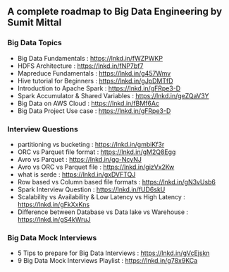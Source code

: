 <h2> A complete roadmap to Big Data Engineering by Sumit Mittal </h2>


<h3> Big Data Topics </h3>

* Big Data Fundamentals : https://lnkd.in/fWZPWKP
* HDFS Architecture : https://lnkd.in/fNP7bf7
* Mapreduce Fundamentals : https://lnkd.in/g457Wmv
* Hive tutorial for Beginners : https://lnkd.in/gJpDMTfD
* Introduction to Apache Spark : https://lnkd.in/gFRpe3-D
* Spark Accumulator & Shared Variables : https://lnkd.in/geZQaV3Y
* Big Data on AWS Cloud : https://lnkd.in/fBMf6Ac
* Big Data Project Use case : https://lnkd.in/gFRpe3-D

<h3> Interview Questions </h3>

* partitioning vs bucketing : https://lnkd.in/gmbiKf3r
* ORC vs Parquet file format : https://lnkd.in/gM2Q8Egg
* Avro vs Parquet : https://lnkd.in/gg-NcyNJ
* Avro vs ORC vs Parquet file : https://lnkd.in/gizVx2Kw
* what is serde : https://lnkd.in/gxDVFTQJ
* Row based vs Column based file formats : https://lnkd.in/gN3vUsb6
* Spark Interview Question : https://lnkd.in/fUD6skU
* Scalability vs Availability & Low Latency vs High Latency : https://lnkd.in/gFkXxKns
* Difference between Database vs Data lake vs Warehouse : https://lnkd.in/gS4kWruJ

<h3> Big Data Mock Interviews </h3>

* 5 Tips to prepare for Big Data Interviews : https://lnkd.in/gVcEjskn
* 9 Big Data Mock Interviews Playlist : https://lnkd.in/g78x9KCa

